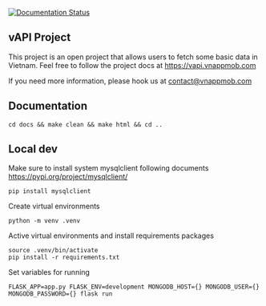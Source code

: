 [![Documentation Status](https://readthedocs.org/projects/vapi-vnappmob/badge/?version=latest)](https://vapi-vnappmob.readthedocs.io/en/latest/?badge=latest)


## vAPI Project

This project is an open project that allows users to fetch some basic data in Vietnam. Feel free to follow the project docs at https://vapi.vnappmob.com

If you need more information, please hook us at contact@vnappmob.com


## Documentation

```
cd docs && make clean && make html && cd ..
```

## Local dev

Make sure to install system mysqlclient following documents https://pypi.org/project/mysqlclient/

```
pip install mysqlclient
```

Create virtual environments 
```
python -m venv .venv
```

Active virtual environments and install requirements packages
```
source .venv/bin/activate
pip install -r requirements.txt
```

Set variables for running
```
FLASK_APP=app.py FLASK_ENV=development MONGODB_HOST={} MONGODB_USER={} MONGODB_PASSWORD={} flask run
```